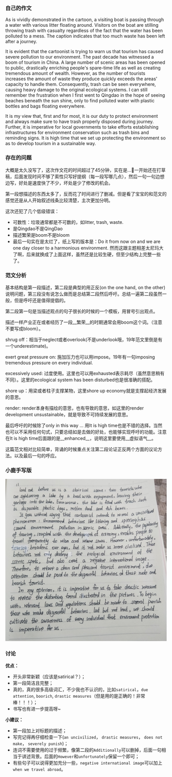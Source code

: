 ### 自己的作文

As is vividly demonstrated in the cartoon, a visiting boat is passing through a water with various litter floating around. Visitors on the boat are stilling throwing trash with casualty regardless of the fact that the water has been polluted to a mess. The caption indicates that too much waste has been left after a journey.

It is evident that the cartoonist is trying to warn us that tourism has caused severe pollution to our environment. The past decade has witnessed a boom of tourism in China. A large number of scenic areas has been opened to public, drastically enriching people's spare-time life as well as creating tremendous amount of wealth. However, as the number of tourists increases the amount of waste they produce quickly exceeds the areas' capacity to handle them. Consequently, trash can be seen everywhere, causing heavy damage to the original ecological systems. I can still remember the frustration when I first went to Qingdao  in the hope of seeing beaches beneath the sun shine, only to find polluted water with plastic bottles and bags floating everywhere.

It is my view that, first and for most, it is our duty to protect environment and always make sure to have trash properly disposed during journey. Further, it is imperative for local governments to take efforts establishing infrastructures for environment conservation such as trash bins and reminding signs. It is high time that we set up protecting the environment so as to develop tourism in a sustainable way.

### 存在的问题

大概是太久没写了，这次作文花的时间超过了45分钟，实在是...🤦‍一开始还在打草稿，后面发现时间不够了索性只写好提纲（每一段写哪几点），然后一句一句边想边写，好处是速度快了不少，坏处是少了修改的机会。

第一段想描述的东西太多了，反而花了时间进行了删减。但是看了宝宝的和范文的感觉还是从人开始叙述线条比较清楚，主次更加分明。

这次还犯了几个低级错误：

+ 可数性：垃圾通常都是不可数的，如litter, trash, waste.
+ 是Qingdao不是QingDao
+ 描述繁荣是boom不是bloom
+ 最后一句实在是太烂了，纸上写的版本是：Do it from now on and we are one day closer to a harmonious environment. 然而这跟主题相差太尼玛大了啊，后来就换成了上面这样，虽然还是比较生硬，但至少结构上完整一些了。

### 范文分析

基本结构是第一段描述，第二段是典型的用正反(on the one hand, on the other)说明问题，第三段没有说怎么做而是总结第二段然后呼吁。总结一遍第二段虽然一般，但是呼吁还是值得提倡的。

第二段第一句是当描述观点的句子很长的时候的一个模板，用冒号引出观点。

描述一样产业正在或者经历了一段__繁荣__的时期通常会用boom这个词。（注意不要写成bloom）。

shrug off：相当于neglect或者overlook(不是underlook哦，19年范文里倒是有一个underestimate)。

exert great pressure on: 施加压力也可以用impose。19年有一句imposing tremendous pressure on every individual. 

excessively used: 过度使用。这里也可以用exhausted表示耗尽（虽然意思稍有不同）。这里的ecological system has been disturbed也是很准确的搭配。

shore up：用梁或者柱子支撑某物，这里shore up economy就是支撑起经济发展的意思。

render: render本身有描绘的意思，也有导致的意思，如这里的render development unsustainable，就是导致不可持续发展的意思。

最后呼吁的时候除了only in this way ... 用It is high time也是不错的选择。当然也可以不采用任何句式，只要总结如是去做的好处，也能够实现呼吁的功能。注意在It is high time后面跟的是__enhanced__，说明这里要使用__虚拟语气__。

这篇范文相对比较简单，背诵的时候重点关注第二段论证正反两个方面的议论方法。以及最后一句的呼应。

### 小鹿手写版

![](fig/2011_script.jpg)

### 讨论

__优点：__

+ 开头非常新颖（应该是satirical？）；
+ 第一段简洁且完整；
+ 真的，真的很多高级词汇，不少我也不认识的，比如`satirical`，`due attention`, `boorich`, `drastic measures`（但是用的是正确的！非常棒！！！）；
+ 书写也有进一步提高呀~

__小建议：__

+ 第一段加上对标题的描述；
+ 写完记得再仔细检查一下(`an uncivilized`， `drastic measures`， `does not make`， `severely punish`)；
+ 连词不需要使用的过于频繁，像第二段的`Additionally`可以删掉，后面一句相当于讲述背景。后面的`However`和`unfortunately`保留一个即可；
+ 有些句子可以说得更加充分一些，`negative international image`可以加上`when we travel abroad`。

